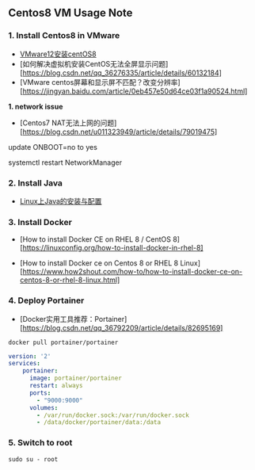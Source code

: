 ## Centos8 VM Usage Note

### 1. Install Centos8 in VMware

- [VMware12安装centOS8](https://blog.csdn.net/BryantJamesHua/article/details/101480034)
- [如何解决虚拟机安装CentOS无法全屏显示问题][https://blog.csdn.net/qq_36276335/article/details/60132184]
- [VMware centos屏幕和显示屏不匹配？改变分辨率][https://jingyan.baidu.com/article/0eb457e50d64ce03f1a90524.html]

**1. network issue**

- [Centos7 NAT无法上网的问题][https://blog.csdn.net/u011323949/article/details/79019475]

update  ONBOOT=no to yes

 systemctl restart NetworkManager 

### 2. Install Java

- [Linux上Java的安装与配置](https://www.cnblogs.com/lamp01/p/8932740.html)

### 3. Install Docker

- [How to install Docker CE on RHEL 8 / CentOS 8][https://linuxconfig.org/how-to-install-docker-in-rhel-8]

- [How to install Docker ce on Centos 8 or RHEL 8 Linux][https://www.how2shout.com/how-to/how-to-install-docker-ce-on-centos-8-or-rhel-8-linux.html]

### 4. Deploy Portainer

- [Docker实用工具推荐：Portainer][https://blog.csdn.net/qq_36792209/article/details/82695169]

```linux
docker pull portainer/portainer
```

```yml
version: '2'
services:
    portainer:
      image: portainer/portainer
      restart: always
      ports:
        - "9000:9000"
      volumes:
        - /var/run/docker.sock:/var/run/docker.sock
        - /data/docker/portainer/data:/data
```

### 5. Switch to root

```linux
sudo su - root
```




